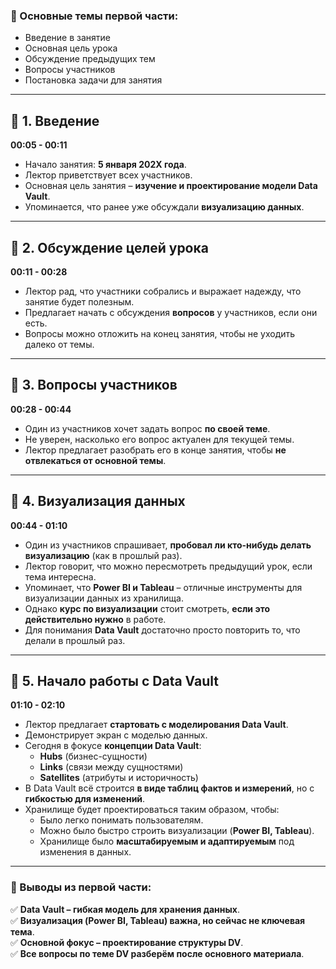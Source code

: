 ### **📌 Основные темы первой части:**

- Введение в занятие
- Основная цель урока
- Обсуждение предыдущих тем
- Вопросы участников
- Постановка задачи для занятия

---

## **🔹 1. Введение**

**00:05 - 00:11**

- Начало занятия: **5 января 202X года**.
- Лектор приветствует всех участников.
- Основная цель занятия – **изучение и проектирование модели Data Vault**.
- Упоминается, что ранее уже обсуждали **визуализацию данных**.

---

## **🔹 2. Обсуждение целей урока**

**00:11 - 00:28**

- Лектор рад, что участники собрались и выражает надежду, что занятие будет полезным.
- Предлагает начать с обсуждения **вопросов** у участников, если они есть.
- Вопросы можно отложить на конец занятия, чтобы не уходить далеко от темы.

---

## **🔹 3. Вопросы участников**

**00:28 - 00:44**

- Один из участников хочет задать вопрос **по своей теме**.
- Не уверен, насколько его вопрос актуален для текущей темы.
- Лектор предлагает разобрать его в конце занятия, чтобы **не отвлекаться от основной темы**.

---

## **🔹 4. Визуализация данных**

**00:44 - 01:10**

- Один из участников спрашивает, **пробовал ли кто-нибудь делать визуализацию** (как в прошлый раз).
- Лектор говорит, что можно пересмотреть предыдущий урок, если тема интересна.
- Упоминает, что **Power BI и Tableau** – отличные инструменты для визуализации данных из хранилища.
- Однако **курс по визуализации** стоит смотреть, **если это действительно нужно** в работе.
- Для понимания **Data Vault** достаточно просто повторить то, что делали в прошлый раз.

---

## **🔹 5. Начало работы с Data Vault**

**01:10 - 02:10**

- Лектор предлагает **стартовать с моделирования Data Vault**.
- Демонстрирует экран с моделью данных.
- Сегодня в фокусе **концепции Data Vault**:
    - **Hubs** (бизнес-сущности)
    - **Links** (связи между сущностями)
    - **Satellites** (атрибуты и историчность)
- В Data Vault всё строится **в виде таблиц фактов и измерений**, но с **гибкостью для изменений**.
- Хранилище будет проектироваться таким образом, чтобы:
    - Было легко понимать пользователям.
    - Можно было быстро строить визуализации (**Power BI, Tableau**).
    - Хранилище было **масштабируемым и адаптируемым** под изменения в данных.

---

### **📌 Выводы из первой части:**

✅ **Data Vault – гибкая модель для хранения данных**.  
✅ **Визуализация (Power BI, Tableau) важна, но сейчас не ключевая тема**.  
✅ **Основной фокус – проектирование структуры DV**.  
✅ **Все вопросы по теме DV разберём после основного материала**.